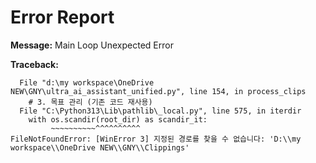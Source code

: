 # Error Report

**Message:**
Main Loop Unexpected Error

**Traceback:**
``````Traceback (most recent call last):
  File "d:\my workspace\OneDrive NEW\GNY\ultra_ai_assistant_unified.py", line 154, in process_clips
    # 3. 목표 관리 (기존 코드 재사용)
  File "C:\Python313\Lib\pathlib\_local.py", line 575, in iterdir
    with os.scandir(root_dir) as scandir_it:
         ~~~~~~~~~~^^^^^^^^^^
FileNotFoundError: [WinError 3] 지정된 경로를 찾을 수 없습니다: 'D:\\my workspace\\OneDrive NEW\\GNY\\Clippings'
``````
